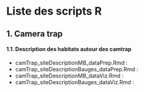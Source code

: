 # Liste des scripts R 

## 1. Camera trap

#### 1.1. Description des habitats autour des camtrap

* camTrap_siteDescriptionMB_dataPrep.Rmd : 
* camTrap_siteDescriptionBauges_dataPrep.Rmd : 
* camTrap_siteDescriptionMB_dataViz.Rmd : 
* camTrap_siteDescriptionBauges_dataViz.Rmd : 

